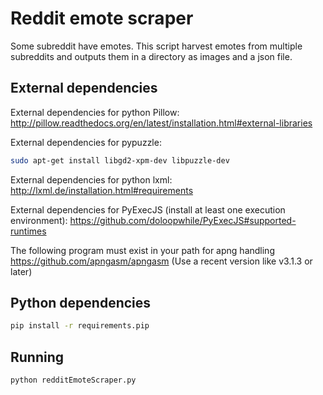 # Reddit emote scraper

Some subreddit have emotes. This script harvest emotes from multiple subreddits and outputs them in a directory as images and a json file.

## External dependencies

External dependencies for python Pillow:
    http://pillow.readthedocs.org/en/latest/installation.html#external-libraries

External dependencies for pypuzzle:
```bash
sudo apt-get install libgd2-xpm-dev libpuzzle-dev
```
External dependencies for python lxml:
http://lxml.de/installation.html#requirements

External dependencies for PyExecJS (install at least one execution environment):
https://github.com/doloopwhile/PyExecJS#supported-runtimes

The following program must exist in your path for apng handling
https://github.com/apngasm/apngasm (Use a recent version like v3.1.3 or later)

## Python dependencies

```bash
pip install -r requirements.pip
```

## Running

```bash
python redditEmoteScraper.py
```

